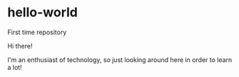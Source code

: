# hello-world
First time repository

Hi there!

I'm an enthusiast of technology, so just looking around here in order to learn a lot!
